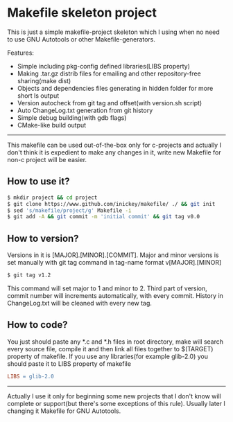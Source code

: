 # Makefile skeleton project

This is just a simple makefile-project skeleton which I using when
no need to use GNU Autotools or other Makefile-generators.

Features:

- Simple including pkg-config defined libraries(LIBS property)
- Making .tar.gz distrib files for emailing and other repository-free
  sharing(make dist)
- Objects and dependencies files generating in hidden folder for
  more short ls output
- Version autocheck from git tag and offset(with version.sh script)
- Auto ChangeLog.txt generation from git history
- Simple debug building(with gdb flags)
- CMake-like build output

---

This makefile can be used out-of-the-box only for c-projects and actually I
don't think it is expedient to make any changes in it, write new Makefile
for non-c project will be easier.

## How to use it?

```bash
$ mkdir project && cd project
$ git clone https://www.github.com/inickey/makefile/ ./ && git init
$ sed 's/makefile/project/g' Makefile -i
$ git add -A && git commit -m 'initial commit' && git tag v0.0
```

## How to version?

Versions in it is [MAJOR].[MINOR].[COMMIT]. Major and minor versions is
set manually with git tag command in tag-name format v[MAJOR].[MINOR]
```bash
$ git tag v1.2
```
This command will set major to 1 and minor to 2. Third part of version,
commit number will increments automatically, with every commit.
History in ChangeLog.txt will be cleaned with every new tag.

## How to code?

You just should paste any *.c and *.h files in root directory, make will
search every source file, compile it and then link all files together to
$(TARGET) property of makefile. If you use any libraries(for example
glib-2.0) you should paste it to LIBS property of makefile
```Makefile
LIBS = glib-2.0
```

---

Actually I use it only for beginning some new projects that I don't know
will complete or support(but there's some exceptions of this rule).
Usually later I changing it Makefile for GNU Autotools.
